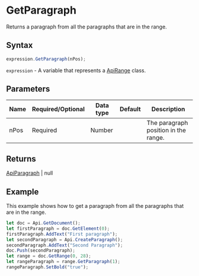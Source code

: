 # GetParagraph

Returns a paragraph from all the paragraphs that are in the range.

## Syntax

```javascript
expression.GetParagraph(nPos);
```

`expression` - A variable that represents a [ApiRange](../ApiRange.md) class.

## Parameters

| **Name** | **Required/Optional** | **Data type** | **Default** | **Description** |
| ------------- | ------------- | ------------- | ------------- | ------------- |
| nPos | Required | Number |  | The paragraph position in the range. |

## Returns

[ApiParagraph](../../ApiParagraph/ApiParagraph.md) | null

## Example

This example shows how to get a paragraph from all the paragraphs that are in the range.

```javascript
let doc = Api.GetDocument();
let firstParagraph = doc.GetElement(0);
firstParagraph.AddText("First paragraph");
let secondParagraph = Api.CreateParagraph();
secondParagraph.AddText("Second Paragraph");
doc.Push(secondParagraph);
let range = doc.GetRange(0, 28);
let rangeParagraph = range.GetParagraph(1);
rangeParagraph.SetBold("true");
```
